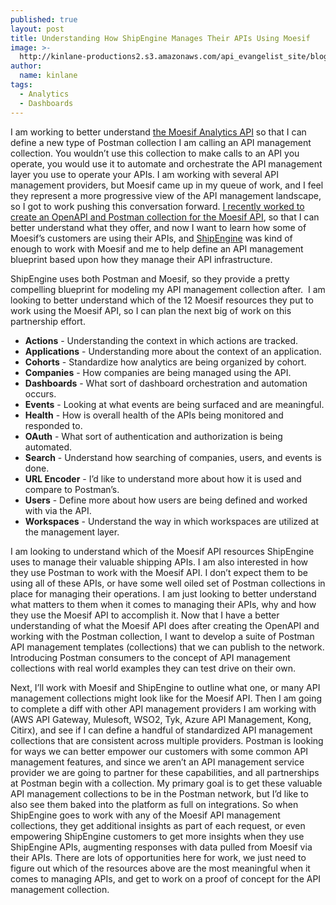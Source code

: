 ```yaml
---
published: true
layout: post
title: Understanding How ShipEngine Manages Their APIs Using Moesif
image: >-
  http://kinlane-productions2.s3.amazonaws.com/api_evangelist_site/blog/screen_shot_2020_07_29_at_1.54.55_pm.png
author:
  name: kinlane
tags:
  - Analytics
  - Dashboards
---
```

I am working to better understand [the Moesif Analytics API](https://www.moesif.com) so that I can define a new type of Postman collection I am calling an API management collection. You wouldn’t use this collection to make calls to an API you operate, you would use it to automate and orchestrate the API management layer you use to operate your APIs. I am working with several API management providers, but Moesif came up in my queue of work, and I feel they represent a more progressive view of the API management landscape, so I got to work pushing this conversation forward. [I recently worked to create an OpenAPI and Postman collection for the Moesif API](http://apievangelist.com/2020/07/29/developing-a-reference-openapi-and-collection-for-the-moesif-analytics-api-so-that-i-can-build-an-api-management-collection/), so that I can better understand what they offer, and now I want to learn how some of Moesif’s customers are using their APIs, and [ShipEngine](https://www.shipengine.com/) was kind of enough to work with Moesif and me to help define an API management blueprint based upon how they manage their API infrastructure.

ShipEngine uses both Postman and Moesif, so they provide a pretty compelling blueprint for modeling my API management collection after.  I am looking to better understand which of the 12 Moesif resources they put to work using the Moesif API, so I can plan the next big of work on this partnership effort.

*   **Actions** - Understanding the context in which actions are tracked.
*   **Applications** - Understanding more about the context of an application.
*   **Cohorts** - Standardize how analytics are being organized by cohort.
*   **Companies** - How companies are being managed using the API.
*   **Dashboards** - What sort of dashboard orchestration and automation occurs.
*   **Events** - Looking at what events are being surfaced and are meaningful.
*   **Health** - How is overall health of the APIs being monitored and responded to.
*   **OAuth** - What sort of authentication and authorization is being automated.
*   **Search** - Understand how searching of companies, users, and events is done.
*   **URL Encoder** - I’d like to understand more about how it is used and compare to Postman’s.
*   **Users** - Define more about how users are being defined and worked with via the API.
*   **Workspaces** - Understand the way in which workspaces are utilized at the management layer.

I am looking to understand which of the Moesif API resources ShipEngine uses to manage their valuable shipping APIs. I am also interested in how they use Postman to work with the Moesif API. I don’t expect them to be using all of these APIs, or have some well oiled set of Postman collections in place for managing their operations. I am just looking to better understand what matters to them when it comes to managing their APIs, why and how they use the Moesif API to accomplish it. Now that I have a better understanding of what the Moesif API does after creating the OpenAPI and working with the Postman collection, I want to develop a suite of Postman API management templates (collections) that we can publish to the network. Introducing Postman consumers to the concept of API management collections with real world examples they can test drive on their own. 

Next, I’ll work with Moesif and ShipEngine to outline what one, or many API management collections might look like for the Moesif API. Then I am going to complete a diff with other API management providers I am working with (AWS API Gateway, Mulesoft, WSO2, Tyk, Azure API Management, Kong, Citirx), and see if I can define a handful of standardized API management collections that are consistent across multiple providers. Postman is looking for ways we can better empower our customers with some common API management features, and since we aren’t an API management service provider we are going to partner for these capabilities, and all partnerships at Postman begin with a collection. My primary goal is to get these valuable API management collections to be in the Postman network, but I’d like to also see them baked into the platform as full on integrations. So when ShipEngine goes to work with any of the Moesif API management collections, they get additional insights as part of each request, or even empowering ShipEngine customers to get more insights when they use ShipEngine APIs, augmenting responses with data pulled from Moesif via their APIs. There are lots of opportunities here for work, we just need to figure out which of the resources above are the most meaningful when it comes to managing APIs, and get to work on a proof of concept for the API management collection.